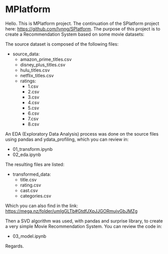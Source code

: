 # MPlatform

Hello. This is MPlatform project. The continuation of the SPlatform project here: https://github.com/Ivnng/SPlatform.
The purpose of this project is to create a Recommendation System based on some movie datasets:

The source dataset is composed of the following files:

* source_data:
  * amazon_prime_titles.csv
  * disney_plus_titles.csv
  * hulu_titles.csv
  * netflix_titles.csv
  * ratings:
    * 1.csv
    * 2.csv
    * 3.csv
    * 4.csv
    * 5.csv
    * 6.csv
    * 7.csv
    * 8.csv
    
An EDA (Exploratory Data Analysis) process was done on the source files using pandas and ydata_profiling, which you can review in:
* 01_transform.ipynb
* 02_eda.ipynb

The resulting files are listed:
* transformed_data:
  * title.csv
  * rating.csv
  * cast.csv
  * categories.csv
  
 Which you can also find in the link: https://mega.nz/folder/umIgGLTb#GtdfJXpJJGORmujvGbJMZg
 
 Then a SVD algorithm was used, with pandas and surprise library, to create a very simple Movie Recommendation System. You can review the code in:
 * 03_model.ipynb
 
 Regards.
